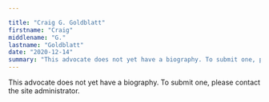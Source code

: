 ```yaml
---

title: "Craig G. Goldblatt"
firstname: "Craig"
middlename: "G."
lastname: "Goldblatt"
date: "2020-12-14"
summary: "This advocate does not yet have a biography. To submit one, please contact the site administrator."
---
```

This advocate does not yet have a biography. To submit one, please contact the site administrator.

